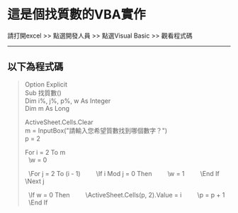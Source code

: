# 這是個找質數的VBA實作
請打開excel >> 點選開發人員 >> 點選Visual Basic >> 觀看程式碼

---
以下為程式碼
---

>Option Explicit  
>Sub 找質數()  
>Dim i%, j%, p%, w As Integer  
>Dim m As Long  
>  
>ActiveSheet.Cells.Clear  
>m = InputBox("請輸入您希望質數找到哪個數字？")  
>p = 2  
>  
>For i = 2 To m  
>    \w = 0  
>      
>    \For j = 2 To (i - 1)  
>        \If i Mod j = 0 Then  
>        \w = 1  
>        \End If  
>    \Next j  
>      
>    \If w = 0 Then  
>        \ActiveSheet.Cells(p, 2).Value = i  
>        \p = p + 1  
>    \End If  
